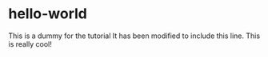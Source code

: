 # hello-world
This is a dummy for the tutorial
It has been modified to include this line. This is really cool!
